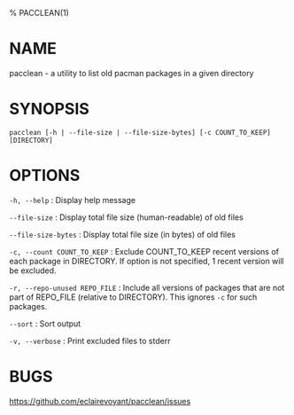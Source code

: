% PACCLEAN(1)

# NAME

pacclean - a utility to list old pacman packages in a given directory

# SYNOPSIS

`pacclean [-h | --file-size | --file-size-bytes] [-c COUNT_TO_KEEP] [DIRECTORY]`

# OPTIONS
`-h, --help`
: Display help message

`--file-size`
: Display total file size (human-readable) of old files

`--file-size-bytes`
: Display total file size (in bytes) of old files

`-c, --count COUNT_TO_KEEP`
: Exclude COUNT_TO_KEEP recent versions of each package in DIRECTORY. If option is not specified, 1 recent version will be excluded.

`-r, --repo-unused REPO_FILE`
: Include all versions of packages that are not part of REPO_FILE (relative to DIRECTORY). This ignores `-c` for such packages.

`--sort`
: Sort output

`-v, --verbose`
: Print excluded files to stderr

# BUGS

https://github.com/eclairevoyant/pacclean/issues
